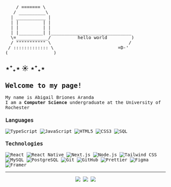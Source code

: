 <pre>
    / ======= \
   / __________\
  | ___________ |
  | |         | |
  | |         | |       
  | |_________| |______________________________
  \=____________/          hello world         )
  / """"""""""" \                             /
 / ::::::::::::: \                        =D-'
(_________________)
</pre>


<h2>⋆⁺₊⋆ ☀︎ ⋆⁺₊⋆</h2>

<samp>
<h2>Welcome to my page!</h2>
<p>My name is Abigail Briones Aranda
</samp>

<br>

<samp>
I am a <strong>Computer Science</strong> undergraduate at the University of Rochester
</samp>


<h3>𝙻𝚊𝚗𝚐𝚞𝚊𝚐𝚎𝚜</h3>

<p>
  <img alt="TypeScript" src="https://img.shields.io/badge/-TypeScript-8aa9b0?style=flat-square&logo=typescript&logoColor=white" />
  <img alt="JavaScript" src="https://img.shields.io/badge/-JavaScript-b8ac6e?style=flat-square&logo=javascript&logoColor=white" />
  <img alt="HTML5" src="https://img.shields.io/badge/-HTML5-bc8b60?style=flat-square&logo=html5&logoColor=white" />
  <img alt="CSS3" src="https://img.shields.io/badge/-CSS3-988eaf?style=flat-square&logo=css3&logoColor=white" />
  <img alt="SQL" src="https://img.shields.io/badge/-SQL-7a7d9a?style=flat-square&logo=postgresql&logoColor=white" />
</p>
<h3>𝚃𝚎𝚌𝚑𝚗𝚘𝚕𝚘𝚐𝚒𝚎𝚜</h3>
<p>
  <img alt="React" src="https://img.shields.io/badge/-React-8aa9b0?style=flat-square&logo=react&logoColor=white" />
  <img alt="React Native" src="https://img.shields.io/badge/-React_Native-E28FA5?style=flat-square&logo=react&logoColor=white" />
  <img alt="Next.js" src="https://img.shields.io/badge/-Next.js-C49B9E?style=flat-square&logo=next.js&logoColor=white" />
  <img alt="Node.js" src="https://img.shields.io/badge/-Node.js-D26B82?style=flat-square&logo=node.js&logoColor=white" />
  <img alt="Tailwind CSS" src="https://img.shields.io/badge/-Tailwind_CSS-8aa9b0?style=flat-square&logo=tailwind-css&logoColor=white" />
  <img alt="MySQL" src="https://img.shields.io/badge/-MySQL-C49B9E?style=flat-square&logo=mysql&logoColor=white" />
  <img alt="PostgreSQL" src="https://img.shields.io/badge/-PostgreSQL-7a7d9a?style=flat-square&logo=postgresql&logoColor=white" />
  <img alt="Git" src="https://img.shields.io/badge/-Git-D26B82?style=flat-square&logo=git&logoColor=white" />
  <img alt="GitHub" src="https://img.shields.io/badge/-GitHub-C49B9E?style=flat-square&logo=github&logoColor=white" />
  <img alt="Prettier" src="https://img.shields.io/badge/-Prettier-D26B82?style=flat-square&logo=prettier&logoColor=white" />
  <img alt="Figma" src="https://img.shields.io/badge/-Figma-9788b0?style=flat-square&logo=figma&logoColor=white" />
  <img alt="Framer" src="https://img.shields.io/badge/-Framer-7a7d9a?style=flat-square&logo=framer&logoColor=white" />
</p>
<div >

------

<p align="center">
  <a href="https://www.linkedin.com/in/abigail-briones/" target="_blank"><img src="https://img.shields.io/badge/LinkedIn-8aa9b0?style=for-the-badge&logo=linkedin&logoColor=white"/></a>
  <a href="mailto:abigailbriones@email.com"><img src="https://img.shields.io/badge/Email-E28FA5?style=for-the-badge&logo=gmail&logoColor=white"/></a>
  <a href="https://x.com/abigailbrionesa"><img src="https://img.shields.io/badge/Twitter-7a7d9a?style=for-the-badge&logo=twitter&logoColor=white"/></a>
</p>
